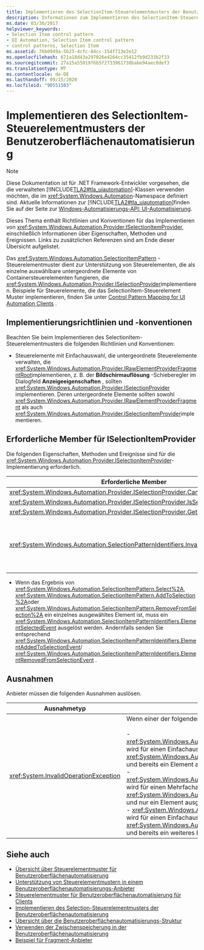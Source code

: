 ```yaml
---
title: Implementieren des SelectionItem-Steuerelementmusters der Benutzeroberflächenautomatisierung
description: Informationen zum Implementieren des SelectionItem-Steuerelement Musters in der Benutzeroberflächen Automatisierung finden Sie unter Richtlinien und Konventionen Sie müssen erforderliche Member für die ISelectionItemProvider-Schnittstelle kennen.
ms.date: 03/30/2017
helpviewer_keywords:
- Selection Item control pattern
- UI Automation, Selection Item control pattern
- control patterns, Selection Item
ms.assetid: 76b0949a-5b23-4cfc-84cc-154f713e2e12
ms.openlocfilehash: 671a18d43a297026e4264cc35412fb9d233b2f33
ms.sourcegitcommit: 27a15a55019f6b5f2733961738babe94aec0def3
ms.translationtype: MT
ms.contentlocale: de-DE
ms.lasthandoff: 09/15/2020
ms.locfileid: "90551503"
---
```

# <a name="implementing-the-ui-automation-selectionitem-control-pattern"></a>Implementieren des SelectionItem-Steuerelementmusters der Benutzeroberflächenautomatisierung
> [!NOTE]
> Diese Dokumentation ist für .NET Framework-Entwickler vorgesehen, die die verwalteten [!INCLUDE[TLA2#tla_uiautomation](../../../includes/tla2sharptla-uiautomation-md.md)]-Klassen verwenden möchten, die im <xref:System.Windows.Automation>-Namespace definiert sind. Aktuelle Informationen zur [!INCLUDE[TLA2#tla_uiautomation](../../../includes/tla2sharptla-uiautomation-md.md)]finden Sie auf der Seite zur [Windows-Automatisierungs-API: UI-Automatisierung](/windows/win32/winauto/entry-uiauto-win32).  
  
 Dieses Thema enthält Richtlinien und Konventionen für das Implementieren von <xref:System.Windows.Automation.Provider.ISelectionItemProvider>, einschließlich Informationen über Eigenschaften, Methoden und Ereignissen. Links zu zusätzlichen Referenzen sind am Ende dieser Übersicht aufgelistet.  
  
 Das <xref:System.Windows.Automation.SelectionItemPattern> -Steuerelementmuster dient zur Unterstützung von Steuerelementen, die als einzelne auswählbare untergeordnete Elemente von Containersteuerelementen fungieren, die <xref:System.Windows.Automation.Provider.ISelectionProvider>implementieren. Beispiele für Steuerelemente, die das SelectionItem-Steuerelement Muster implementieren, finden Sie unter [Control Pattern Mapping for UI Automation Clients](control-pattern-mapping-for-ui-automation-clients.md) .  
  
<a name="Implementation_Guidelines_and_Conventions"></a>
## <a name="implementation-guidelines-and-conventions"></a>Implementierungsrichtlinien und -konventionen  
 Beachten Sie beim Implementieren des SelectionItem-Steuerelementmusters die folgenden Richtlinien und Konventionen:  
  
- Steuerelemente mit Einfachauswahl, die untergeordnete Steuerelemente verwalten, die <xref:System.Windows.Automation.Provider.IRawElementProviderFragmentRoot>implementieren, z. B. der **Bildschirmauflösung** -Schieberegler im Dialogfeld **Anzeigeeigenschaften** , sollten <xref:System.Windows.Automation.Provider.ISelectionProvider> implementieren. Deren untergeordnete Elemente sollten sowohl <xref:System.Windows.Automation.Provider.IRawElementProviderFragment> als auch <xref:System.Windows.Automation.Provider.ISelectionItemProvider>implementieren.  
  
<a name="Required_Members_for_the_IValueProvider_Interface"></a>
## <a name="required-members-for-iselectionitemprovider"></a>Erforderliche Member für ISelectionItemProvider  
 Die folgenden Eigenschaften, Methoden und Ereignisse sind für die <xref:System.Windows.Automation.Provider.ISelectionItemProvider>-Implementierung erforderlich.  
  
|Erforderliche Member|Memberart|Hinweise|  
|----------------------|-----------------|-----------|  
|<xref:System.Windows.Automation.Provider.ISelectionProvider.CanSelectMultiple%2A>|Eigenschaft|Keine|  
|<xref:System.Windows.Automation.Provider.ISelectionProvider.IsSelectionRequired%2A>|Eigenschaft|Keine|  
|<xref:System.Windows.Automation.Provider.ISelectionProvider.GetSelection%2A>|Methode|Keine|  
|<xref:System.Windows.Automation.SelectionPatternIdentifiers.InvalidatedEvent>|Ereignis|Dieses wird ausgelöst, wenn die Auswahl in einem Container maßgeblich geändert wurde und dies das Senden weiterer <xref:System.Windows.Automation.SelectionItemPatternIdentifiers.ElementSelectedEvent> - und <xref:System.Windows.Automation.SelectionItemPatternIdentifiers.ElementRemovedFromSelectionEvent> -Ereignisse erfordert, als die <xref:System.Windows.Automation.Provider.AutomationInteropProvider.InvalidateLimit> -Konstante gestattet.|  
  
- Wenn das Ergebnis von <xref:System.Windows.Automation.SelectionItemPattern.Select%2A>, <xref:System.Windows.Automation.SelectionItemPattern.AddToSelection%2A>oder <xref:System.Windows.Automation.SelectionItemPattern.RemoveFromSelection%2A> ein einzelnes ausgewähltes Element ist, muss ein <xref:System.Windows.Automation.SelectionItemPatternIdentifiers.ElementSelectedEvent> ausgelöst werden. Andernfalls senden Sie entsprechend <xref:System.Windows.Automation.SelectionItemPatternIdentifiers.ElementAddedToSelectionEvent>/ <xref:System.Windows.Automation.SelectionItemPatternIdentifiers.ElementRemovedFromSelectionEvent> .  
  
<a name="Exceptions"></a>
## <a name="exceptions"></a>Ausnahmen  
 Anbieter müssen die folgenden Ausnahmen auslösen.  
  
|Ausnahmetyp|Bedingung|  
|--------------------|---------------|  
|<xref:System.InvalidOperationException>|Wenn einer der folgenden Schritte versucht wird:<br /><br /> -   <xref:System.Windows.Automation.Provider.ISelectionItemProvider.RemoveFromSelection%2A> wird für einen Einfachauswahlcontainer aufgerufen, für den <xref:System.Windows.Automation.SelectionPattern.IsSelectionRequiredProperty> = `true` gilt und bereits ein Element ausgewählt ist.<br />-   <xref:System.Windows.Automation.Provider.ISelectionItemProvider.RemoveFromSelection%2A> wird für einen Mehrfachauswahlcontainer aufgerufen, für den <xref:System.Windows.Automation.SelectionPattern.IsSelectionRequiredProperty> = `true` gilt und nur ein Element ausgewählt ist.<br />-   <xref:System.Windows.Automation.Provider.ISelectionItemProvider.AddToSelection%2A> wird für einen Einfachauswahlcontainer aufgerufen, für den <xref:System.Windows.Automation.SelectionPattern.CanSelectMultipleProperty> = `false` gilt und bereits ein weiteres Element ausgewählt ist.|  
  
## <a name="see-also"></a>Siehe auch

- [Übersicht über Steuerelementmuster für Benutzeroberflächenautomatisierung](ui-automation-control-patterns-overview.md)
- [Unterstützung von Steuerelementmustern in einem Benutzeroberflächenautomatisierungs-Anbieter](support-control-patterns-in-a-ui-automation-provider.md)
- [Steuerelementmuster für Benutzeroberflächenautomatisierung für Clients](ui-automation-control-patterns-for-clients.md)
- [Implementieren des Selection-Steuerelementmusters der Benutzeroberflächenautomatisierung](implementing-the-ui-automation-selection-control-pattern.md)
- [Übersicht über die Benutzeroberflächenautomatisierungs-Struktur](ui-automation-tree-overview.md)
- [Verwenden der Zwischenspeicherung in der Benutzeroberflächenautomatisierung](use-caching-in-ui-automation.md)
- [Beispiel für Fragment-Anbieter](/previous-versions/dotnet/netframework-3.5/ms771502(v=vs.90))
